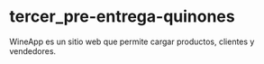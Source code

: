 # tercer_pre-entrega-quinones

WineApp es un sitio web que permite cargar productos, clientes y vendedores.

